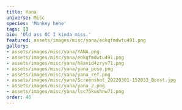 ```yaml
---
title: Yana
universe: Misc
species: 'Monkey hehe'
tags: []
bio: 'Old ass OC I kinda miss.'
featured: assets/images/misc/yana/eokqfmdwtu491.png
gallery:
- assets/images/misc/yana/YANA.png
- assets/images/misc/yana/eokqfmdwtu491.png
- assets/images/misc/yana/h8avid4zryv71.png
- assets/images/misc/yana/yana_pose.png
- assets/images/misc/yana/yana_ref.png
- assets/images/misc/yana/Screenshot_20220301-152033_Boost.jpg
- assets/images/misc/yana/yana_2.png
- assets/images/misc/yana/lsc75kushnw71.png
order: 46
---
```

